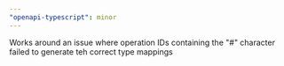 ```yaml
---
"openapi-typescript": minor
---
```


Works around an issue where operation IDs containing the "#" character failed to generate teh correct type mappings
